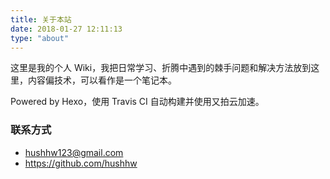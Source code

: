 ```yaml
---
title: 关于本站
date: 2018-01-27 12:11:13
type: "about"
---
```


这里是我的个人 Wiki，我把日常学习、折腾中遇到的棘手问题和解决方法放到这里，内容偏技术，可以看作是一个笔记本。

Powered by Hexo，使用 Travis CI 自动构建并使用又拍云加速。

### 联系方式
* <i class="fa fa-envelope"></i> hushhw123@gmail.com
* <i class="fa fa-github"></i> https://github.com/hushhw